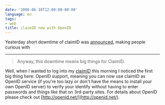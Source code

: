 ```yaml
---
date: '2006-06-18T12:00:00-00:00'
language: en
tags:
- web
title: claimID now with OpenID
---
```



Yesterday short downtime of claimID was [announced](http://blog.claimid.com/2006/06/claimid-maintenance-notice/), making people curious with 

-------------------------------



> Anyway, this downtime means big things for ClaimID. 



Well, when I wanted to log into my [claimID](http://claimid.com) this morning I noticed the first big thing here: OpenID support, meaning you can now use claimID as OpenID service (if you're too lazy or don't have the means to install your own OpenID server) to verify your identify without having to enter passwords and things like that on 3rd-party sites. For details about OpenID please check out [http://openid.net/](http://openid.net/).
